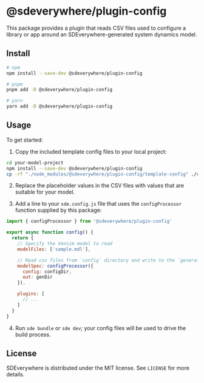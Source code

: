 # @sdeverywhere/plugin-config

This package provides a plugin that reads CSV files used to configure a library or app
around an SDEverywhere-generated system dynamics model.

## Install

```sh
# npm
npm install --save-dev @sdeverywhere/plugin-config

# pnpm
pnpm add -D @sdeverywhere/plugin-config

# yarn
yarn add -D @sdeverywhere/plugin-config
```

## Usage

To get started:

1. Copy the included template config files to your local project:

```sh
cd your-model-project
npm install --save-dev @sdeverywhere/plugin-config
cp -rf "./node_modules/@sdeverywhere/plugin-config/template-config" ./config
```

2. Replace the placeholder values in the CSV files with values that are suitable for your model.

3. Add a line to your `sde.config.js` file that uses the `configProcessor` function supplied by this package:

```js
import { configProcessor } from '@sdeverywhere/plugin-config'

export async function config() {
  return {
    // Specify the Vensim model to read
    modelFiles: ['sample.mdl'],

    // Read csv files from `config` directory and write to the `generated` directory
    modelSpec: configProcessor({
      config: configDir,
      out: genDir
    }),

    plugins: [
      // ...
    ]
  }
}
```

4. Run `sde bundle` or `sde dev`; your config files will be used to drive the build process.

## License

SDEverywhere is distributed under the MIT license. See `LICENSE` for more details.
